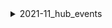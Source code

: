 <details>
<summary>2021-11_hub_events</summary>

## Filter: Guild member count range
```css
None: 0 - 3333
```

</details>
